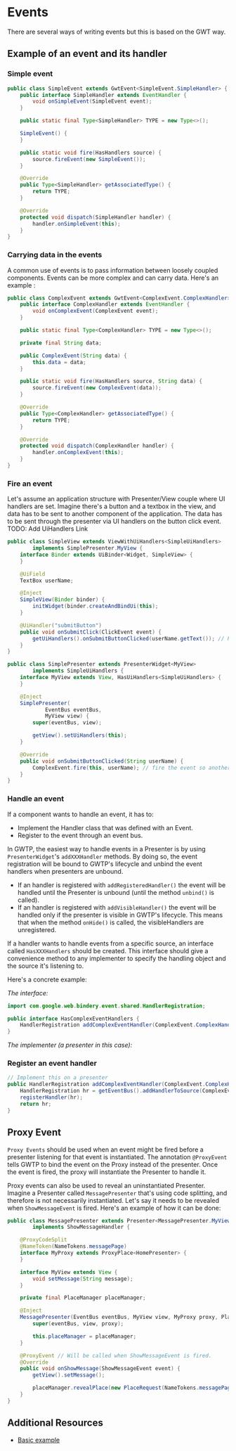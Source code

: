 # Events

There are several ways of writing events but this is based on the GWT way.

## Example of an event and its handler

### Simple event

```java
public class SimpleEvent extends GwtEvent<SimpleEvent.SimpleHandler> {
    public interface SimpleHandler extends EventHandler {
        void onSimpleEvent(SimpleEvent event);
    }

    public static final Type<SimpleHandler> TYPE = new Type<>();

    SimpleEvent() {
    }

    public static void fire(HasHandlers source) {
        source.fireEvent(new SimpleEvent());
    }

    @Override
    public Type<SimpleHandler> getAssociatedType() {
        return TYPE;
    }

    @Override
    protected void dispatch(SimpleHandler handler) {
        handler.onSimpleEvent(this);
    }
}
```

### Carrying data in the events

A common use of events is to pass information between loosely coupled components. Events can be more complex and can carry data. Here's an example :

```java
public class ComplexEvent extends GwtEvent<ComplexEvent.ComplexHandler> {
    public interface ComplexHandler extends EventHandler {
        void onComplexEvent(ComplexEvent event);
    }

    public static final Type<ComplexHandler> TYPE = new Type<>();

    private final String data;

    public ComplexEvent(String data) {
        this.data = data;
    }

    public static void fire(HasHandlers source, String data) {
        source.fireEvent(new ComplexEvent(data));
    }

    @Override
    public Type<ComplexHandler> getAssociatedType() {
        return TYPE;
    }

    @Override
    protected void dispatch(ComplexHandler handler) {
        handler.onComplexEvent(this);
    }
}
```

### Fire an event

Let's assume an application structure with Presenter/View couple where UI handlers are set. Imagine there's a button and a textbox in the view, and data has to be sent to another component of the application. The data has to be sent through the presenter via UI handlers on the button click event.
TODO: Add UiHandlers Link

```java
public class SimpleView extends ViewWithUiHandlers<SimpleUiHandlers>
        implements SimplePresenter.MyView {
    interface Binder extends UiBinder<Widget, SimpleView> {
    }

    @UiField
    TextBox userName;

    @Inject
    SimpleView(Binder binder) {
        initWidget(binder.createAndBindUi(this);
    }

    @UiHandler("submitButton")
    public void onSubmitClick(ClickEvent event) {
        getUiHandlers().onSubmitButtonClicked(userName.getText()); // Pass the view data to the presenter
    }
}

public class SimplePresenter extends PresenterWidget<MyView>
        implements SimpleUiHandlers {
    interface MyView extends View, HasUiHandlers<SimpleUiHandlers> {
    }

    @Inject
    SimplePresenter(
            EventBus eventBus,
            MyView view) {
        super(eventBus, view);

        getView().setUiHandlers(this);
    }

    @Override
    public void onSubmitButtonClicked(String userName) {
        ComplexEvent.fire(this, userName); // fire the event so another component can handle it
    }
}
```

### Handle an event
If a component wants to handle an event, it has to:

* Implement the Handler class that was defined with an Event.
* Register to the event through an event bus.

In GWTP, the easiest way to handle events in a Presenter is by using `PresenterWidget`'s `addXXXHandler` methods. By doing so, the event registration will be bound to GWTP's lifecycle and unbind the event handlers when presenters are unbound.

* If an handler is registered with `addRegisteredHandler()` the event will be handled until the Presenter is unbound (until the method `unbind()` is called).
* If an handler is registered with `addVisibleHandler()` the event will be handled only if the presenter is visible in GWTP's lifecycle. This means that when the method `onHide()` is called, the visibleHandlers are unregistered.

If a handler wants to handle events from a specific source, an interface called `HasXXXHandlers` should be created. This interface should give a convenience method to any implementer to specify the handling object and the source it's listening to.

Here's a concrete example:

*The interface:*

```java
import com.google.web.bindery.event.shared.HandlerRegistration;

public interface HasComplexEventHandlers {
    HandlerRegistration addComplexEventHandler(ComplexEvent.ComplexHandler handler, Object source);
}

```

*The implementer (a presenter in this case):*
### Register an event handler

```java
// Implement this on a presenter
public HandlerRegistration addComplexEventHandler(ComplexEvent.ComplexHandler handler, Object source) {
    HandlerRegistration hr = getEventBus().addHandlerToSource(ComplexEvent.TYPE, source, handler);
    registerHandler(hr);
    return hr;
}
```

## Proxy Event
`Proxy Events` should be used when an event might be fired before a presenter listening for that event is instantiated. The annotation `@ProxyEvent` tells GWTP to bind the event on the Proxy instead of the presenter. Once the event is fired, the proxy will instantiate the Presenter to handle it.

Proxy events can also be used to reveal an uninstantiated Presenter. Imagine a Presenter called `MessagePresenter` that's using code splitting, and therefore is not necessarily instantiated. Let's say it needs to be revealed when `ShowMessageEvent` is fired. Here's an example of how it can be done:

```java
public class MessagePresenter extends Presenter<MessagePresenter.MyView, MessagePresenter.MyProxy>
        implements ShowMessageHandler {

    @ProxyCodeSplit
    @NameToken(NameTokens.messagePage)
    interface MyProxy extends ProxyPlace<HomePresenter> {
    }

    interface MyView extends View {
        void setMessage(String message);
    }

    private final PlaceManager placeManager;

    @Inject
    MessagePresenter(EventBus eventBus, MyView view, MyProxy proxy, PlaceManager placeManager) {
        super(eventBus, view, proxy);

        this.placeManager = placeManager;
    }

    @ProxyEvent // Will be called when ShowMessageEvent is fired.
    @Override
    public void onShowMessage(ShowMessageEvent event) {
        getView().setMessage();

        placeManager.revealPlace(new PlaceRequest(NameTokens.messagePage));
    }
}
```

## Additional Resources
- [Basic example](http://blog.arcbees.com/2015/04/01/gwt-platform-event-best-practices-revisited/)

